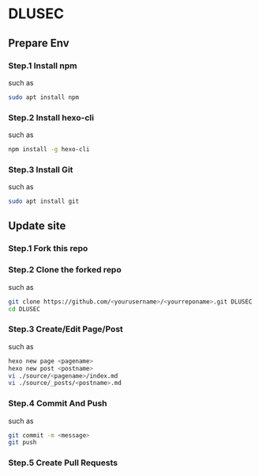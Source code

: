 # DLUSEC
## Prepare Env

### Step.1 Install npm

such as

```bash 
sudo apt install npm
```

### Step.2 Install hexo-cli

such as

```bash 
npm install -g hexo-cli
```

### Step.3 Install Git

such as

```bash 
sudo apt install git
```

## Update site

### Step.1 Fork this repo

### Step.2 Clone the forked repo

such as

```bash
git clone https://github.com/<yourusername>/<yourreponame>.git DLUSEC
cd DLUSEC
```

### Step.3 Create/Edit Page/Post

such as

```bash
hexo new page <pagename>
hexo new post <postname>
vi ./source/<pagename>/index.md
vi ./source/_posts/<postname>.md
```

### Step.4 Commit And Push

such as

```bash
git commit -m <message>
git push
```

### Step.5 Create Pull Requests